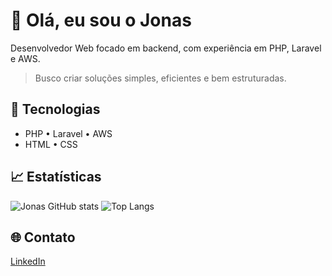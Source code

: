 # 👋 Olá, eu sou o Jonas

Desenvolvedor Web focado em backend, com experiência em PHP, Laravel e AWS.

> Busco criar soluções simples, eficientes e bem estruturadas.

## 🚀 Tecnologias

- PHP • Laravel • AWS  
- HTML • CSS

## 📈 Estatísticas

![Jonas GitHub stats](https://github-readme-stats.vercel.app/api?username=JonasSJesus&show_icons=true&theme=default&hide_title=true)
![Top Langs](https://github-readme-stats.vercel.app/api/top-langs/?username=jonasjesus&layout=compact&theme=default)

## 🌐 Contato

[LinkedIn](https://www.linkedin.com/in/jonas-silva-de-jesus)
